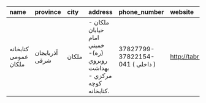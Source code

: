 | name                 | province       | city   | address                                                              | phone_number                     | website            |
|:---------------------|:---------------|:-------|:---------------------------------------------------------------------|:---------------------------------|:-------------------|
| كتابخانه عمومی ملكان | آذربایجان شرقی | ملكان  | ملكان - خيابان امام خميني (ره)- روبروي بهداشت مركزي - كوچه كتابخانه. | 37827799-37822154-041 ( داخلی  ) | http://tabrizpl.ir |